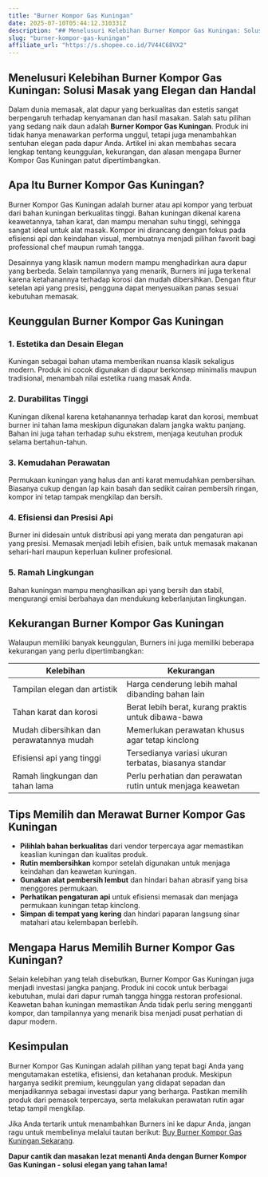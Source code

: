 ```yaml
---
title: "Burner Kompor Gas Kuningan"
date: 2025-07-10T05:44:12.310331Z
description: "## Menelusuri Kelebihan Burner Kompor Gas Kuningan: Solusi Masak yang Elegan dan Handal..."
slug: "burner-kompor-gas-kuningan"
affiliate_url: "https://s.shopee.co.id/7V44C68VX2"
---
```

## Menelusuri Kelebihan Burner Kompor Gas Kuningan: Solusi Masak yang Elegan dan Handal

Dalam dunia memasak, alat dapur yang berkualitas dan estetis sangat berpengaruh terhadap kenyamanan dan hasil masakan. Salah satu pilihan yang sedang naik daun adalah **Burner Kompor Gas Kuningan**. Produk ini tidak hanya menawarkan performa unggul, tetapi juga menambahkan sentuhan elegan pada dapur Anda. Artikel ini akan membahas secara lengkap tentang keunggulan, kekurangan, dan alasan mengapa Burner Kompor Gas Kuningan patut dipertimbangkan.

## Apa Itu Burner Kompor Gas Kuningan?

Burner Kompor Gas Kuningan adalah burner atau api kompor yang terbuat dari bahan kuningan berkualitas tinggi. Bahan kuningan dikenal karena keawetannya, tahan karat, dan mampu menahan suhu tinggi, sehingga sangat ideal untuk alat masak. Kompor ini dirancang dengan fokus pada efisiensi api dan keindahan visual, membuatnya menjadi pilihan favorit bagi professional chef maupun rumah tangga.

Desainnya yang klasik namun modern mampu menghadirkan aura dapur yang berbeda. Selain tampilannya yang menarik, Burners ini juga terkenal karena ketahanannya terhadap korosi dan mudah dibersihkan. Dengan fitur setelan api yang presisi, pengguna dapat menyesuaikan panas sesuai kebutuhan memasak.

## Keunggulan Burner Kompor Gas Kuningan

### 1. Estetika dan Desain Elegan

Kuningan sebagai bahan utama memberikan nuansa klasik sekaligus modern. Produk ini cocok digunakan di dapur berkonsep minimalis maupun tradisional, menambah nilai estetika ruang masak Anda.

### 2. Durabilitas Tinggi

Kuningan dikenal karena ketahanannya terhadap karat dan korosi, membuat burner ini tahan lama meskipun digunakan dalam jangka waktu panjang. Bahan ini juga tahan terhadap suhu ekstrem, menjaga keutuhan produk selama bertahun-tahun.

### 3. Kemudahan Perawatan

Permukaan kuningan yang halus dan anti karat memudahkan pembersihan. Biasanya cukup dengan lap kain basah dan sedikit cairan pembersih ringan, kompor ini tetap tampak mengkilap dan bersih.

### 4. Efisiensi dan Presisi Api

Burner ini didesain untuk distribusi api yang merata dan pengaturan api yang presisi. Memasak menjadi lebih efisien, baik untuk memasak makanan sehari-hari maupun keperluan kuliner profesional.

### 5. Ramah Lingkungan

Bahan kuningan mampu menghasilkan api yang bersih dan stabil, mengurangi emisi berbahaya dan mendukung keberlanjutan lingkungan.

## Kekurangan Burner Kompor Gas Kuningan

Walaupun memiliki banyak keunggulan, Burners ini juga memiliki beberapa kekurangan yang perlu dipertimbangkan:

| Kelebihan                                           | Kekurangan                                              |
|-----------------------------------------------------|----------------------------------------------------------|
| Tampilan elegan dan artistik                        | Harga cenderung lebih mahal dibanding bahan lain       |
| Tahan karat dan korosi                              | Berat lebih berat, kurang praktis untuk dibawa-bawa |
| Mudah dibersihkan dan perawatannya mudah           | Memerlukan perawatan khusus agar tetap kinclong       |
| Efisiensi api yang tinggi                          | Tersedianya variasi ukuran terbatas, biasanya standar  |
| Ramah lingkungan dan tahan lama                     | Perlu perhatian dan perawatan rutin untuk menjaga keawetan |

## Tips Memilih dan Merawat Burner Kompor Gas Kuningan

- **Pilihlah bahan berkualitas** dari vendor terpercaya agar memastikan keaslian kuningan dan kualitas produk.
- **Rutin membersihkan** kompor setelah digunakan untuk menjaga keindahan dan keawetan kuningan.
- **Gunakan alat pembersih lembut** dan hindari bahan abrasif yang bisa menggores permukaan.
- **Perhatikan pengaturan api** untuk efisiensi memasak dan menjaga permukaan kuningan tetap kinclong.
- **Simpan di tempat yang kering** dan hindari paparan langsung sinar matahari atau kelembapan berlebih.

## Mengapa Harus Memilih Burner Kompor Gas Kuningan?

Selain kelebihan yang telah disebutkan, Burner Kompor Gas Kuningan juga menjadi investasi jangka panjang. Produk ini cocok untuk berbagai kebutuhan, mulai dari dapur rumah tangga hingga restoran profesional. Keawetan bahan kuningan memastikan Anda tidak perlu sering mengganti kompor, dan tampilannya yang menarik bisa menjadi pusat perhatian di dapur modern.

## Kesimpulan

Burner Kompor Gas Kuningan adalah pilihan yang tepat bagi Anda yang mengutamakan estetika, efisiensi, dan ketahanan produk. Meskipun harganya sedikit premium, keunggulan yang didapat sepadan dan menjadikannya sebagai investasi dapur yang berharga. Pastikan memilih produk dari pemasok terpercaya, serta melakukan perawatan rutin agar tetap tampil mengkilap.

Jika Anda tertarik untuk menambahkan Burners ini ke dapur Anda, jangan ragu untuk membelinya melalui tautan berikut: [Buy Burner Kompor Gas Kuningan Sekarang](https://s.shopee.co.id/7V44C68VX2).

**Dapur cantik dan masakan lezat menanti Anda dengan Burner Kompor Gas Kuningan - solusi elegan yang tahan lama!**